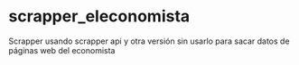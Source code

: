 # scrapper_eleconomista
Scrapper usando scrapper api y otra versión sin usarlo para sacar datos de páginas web del economista
